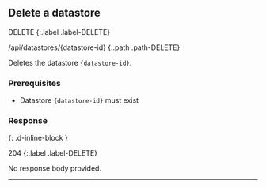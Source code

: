 ## Delete a datastore

DELETE
{:.label .label-DELETE}

/api/datastores/{datastore-id}
{:.path .path-DELETE}

Deletes the datastore `{datastore-id}`.

### Prerequisites
- Datastore `{datastore-id}` must exist

### Response
{: .d-inline-block }

204
{:.label .label-DELETE}

No response body provided.

---
